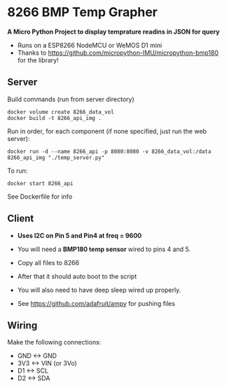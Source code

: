# 8266 BMP Temp Grapher
**A Micro Python Project to display temprature readins in JSON for query**

* Runs on a ESP8266 NodeMCU or WeMOS D1 mini
* Thanks to https://github.com/micropython-IMU/micropython-bmp180 for the library!

## Server
Build commands (run from server directory)

    docker volume create 8266_data_vol
    docker build -t 8266_api_img .

Run in order, for each component (if none specified, just run the web server):

    docker run -d --name 8266_api -p 8080:8080 -v 8266_data_vol:/data 8266_api_img "./temp_server.py"

To run:

    docker start 8266_api

See Dockerfile for info

## Client
* **Uses I2C on Pin 5 and Pin4 at freq = 9600**
* You will need a **BMP180 temp sensor** wired to pins 4 and 5.
* Copy all files to 8266
* After that it should auto boot to the script
* You will also need to have deep sleep wired up properly.

* See https://github.com/adafruit/ampy for pushing files

## Wiring
Make the following connections:
* GND <-> GND
* 3V3 <-> VIN (or 3Vo)
* D1 <-> SCL
* D2 <-> SDA